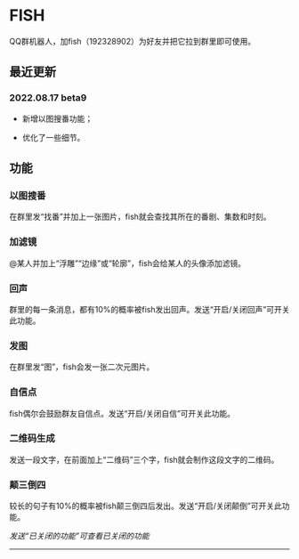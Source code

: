 # **FISH**

QQ群机器人，加fish（192328902）为好友并把它拉到群里即可使用。

## 最近更新

### 2022.08.17 beta9

* 新增以图搜番功能；

* 优化了一些细节。

## 功能

### 以图搜番

在群里发“找番”并加上一张图片，fish就会查找其所在的番剧、集数和时刻。

### 加滤镜

@某人并加上“浮雕”“边缘”或“轮廓”，fish会给某人的头像添加滤镜。

### 回声

群里的每一条消息，都有10%的概率被fish发出回声。发送“开启/关闭回声”可开关此功能。

### 发图

在群里发“图”，fish会发一张二次元图片。

### 自信点

fish偶尔会鼓励群友自信点。发送“开启/关闭自信”可开关此功能。

### 二维码生成

发送一段文字，在前面加上“二维码”三个字，fish就会制作这段文字的二维码。

### 颠三倒四

较长的句子有10%的概率被fish颠三倒四后发出。发送“开启/关闭颠倒”可开关此功能。

*发送“已关闭的功能”可查看已关闭的功能*

***

